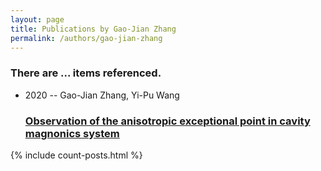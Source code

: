 ```yaml
---
layout: page
title: Publications by Gao-Jian Zhang
permalink: /authors/gao-jian-zhang
---
```


<h3 id="number-posts">There are ... items referenced.</h3>
<ul class="post-list">
<li><span class='post-meta'>2020 -- Gao-Jian Zhang, Yi-Pu Wang</span><h3><a class='post-link' href="{{ site.baseurl }}/observation-of-the-anisotropic-exceptional-point-in-cavity-magnonics-system">Observation of the anisotropic exceptional point in cavity magnonics system</a></h3></li>

</ul>
{% include count-posts.html %}
